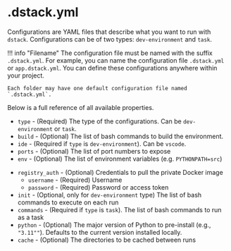 # .dstack.yml

Configurations are YAML files that describe what you want to run with `dstack`. Configurations can be of two
types: `dev-environment` and `task`.

!!! info "Filename"
    The configuration file must be named with the suffix `.dstack.yml`. For example,
    you can name the configuration file `.dstack.yml` or `app.dstack.yml`. You can define
    these configurations anywhere within your project. 
    
    Each folder may have one default configuration file named `.dstack.yml`.

Below is a full reference of all available properties.

- `type` - (Required) The type of the configurations. Can be `dev-environment` or `task`.
- `build` - (Optional) The list of bash commands to build the environment.
- `ide` - (Required if `type` is `dev-environment`). Can be `vscode`.
- `ports` - (Optional) The list of port numbers to expose
- `env` - (Optional) The list of environment variables (e.g. `PYTHONPATH=src`)

[//]: # (- `image` - &#40;Optional&#41; The name of the Docker image &#40;as an alternative or an addition to `setup`&#41;)
- `registry_auth` - (Optional) Credentials to pull the private Docker image
    - `username` - (Required) Username
    - `password` - (Required) Password or access token
- `init` - (Optional, only for `dev-environment` type) The list of bash commands to execute on each run
- `commands` - (Required if `type` is `task`). The list of bash commands to run as a task
- `python` - (Optional) The major version of Python to pre-install (e.g., `"3.11""`). Defaults to the current version installed locally.
- `cache` - (Optional) The directories to be cached between runs

[//]: # (TODO: `artifacts` aren't documented)

[//]: # (TODO: Add examples)

[//]: # (TODO: Mention here or somewhere else of how it works. What base image is used, how ports are forwarded, etc.)